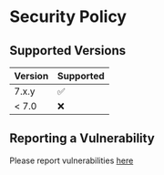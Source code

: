 # Security Policy

## Supported Versions

| Version | Supported          |
| ------- | ------------------ |
| 7.x.y   | :white_check_mark: |
| < 7.0   | :x:                |

## Reporting a Vulnerability

Please report vulnerabilities [here](https://github.com/entitydb-io/EntityDb.NET/issues/new?assignees=&labels=&template=bug_report.md&title=[VULNERABILITY]%20)
